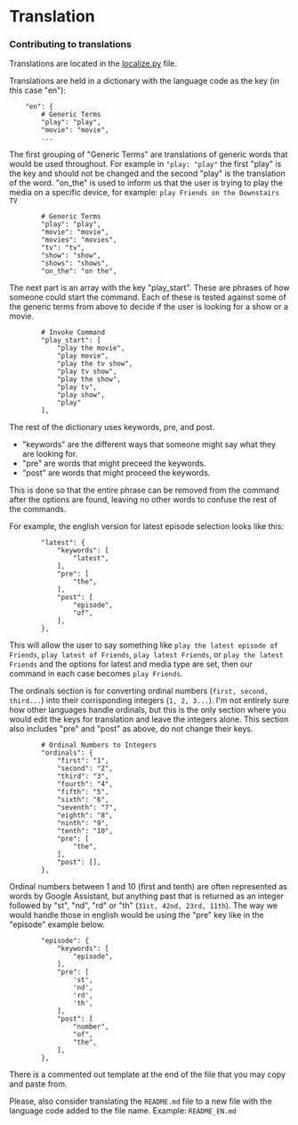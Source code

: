 # Translation

### Contributing to translations

Translations are located in the [localize.py](https://github.com/maykar/plex_assistant/blob/master/custom_components/plex_assistant/localize.py) file.

Translations are held in a dictionary with the language code as the key (in this case "en"):

```
    "en": {
        # Generic Terms
        "play": "play",
        "movie": "movie",
        ...
```

The first grouping of "Generic Terms" are translations of generic words that would be used throughout.
For example in `"play: "play"` the first "play" is the key and should not be changed and the second "play" is the translation of the word.
"on_the" is used to inform us that the user is trying to play the media on a specific device, for example: `play Friends on the Downstairs TV`

```
        # Generic Terms
        "play": "play",
        "movie": "movie",
        "movies": "movies",
        "tv": "tv",
        "show": "show",
        "shows": "shows",
        "on_the": "on the",
```

The next part is an array with the key "play_start". These are phrases of how someone could start the command.
Each of these is tested against some of the generic terms from above to decide if the user is looking for a show or a movie.
```
        # Invoke Command
        "play_start": [
            "play the movie",
            "play movie",
            "play the tv show",
            "play tv show",
            "play the show",
            "play tv",
            "play show",
            "play"
        ],
```

The rest of the dictionary uses keywords, pre, and post.
* "keywords" are the different ways that someone might say what they are looking for.
* "pre" are words that might preceed the keywords.
* "post" are words that might proceed the keywords.

This is done so that the entire phrase can be removed from the command after the options are found, leaving no other words to confuse
the rest of the commands.

For example, the english version for latest episode selection looks like this:
```
        "latest": {
            "keywords": [
                "latest",
            ],
            "pre": [
                "the",
            ],
            "post": [
                "episode",
                "of",
            ],
        },
```
This will allow the user to say something like `play the latest episode of Friends`, `play latest of Friends`, `play latest Friends`, or `play the latest Friends`
and the options for latest and media type are set, then our command in each case becomes `play Friends`.

The ordinals section is for converting ordinal numbers (`first, second, third...`) into their corrisponding integers (`1, 2, 3...`). I'm not entirely sure how other languages handle ordinals, but this is the only section where you would edit the keys for translation and leave the integers alone. This section also includes "pre" and "post" as above, do not change their keys.

```
        # Ordinal Numbers to Integers
        "ordinals": {
            "first": "1",
            "second": "2",
            "third": "3",
            "fourth": "4",
            "fifth": "5",
            "sixth": "6",
            "seventh": "7",
            "eighth": "8",
            "ninth": "9",
            "tenth": "10",
            "pre": [
                "the",
            ],
            "post": [],
        },
```

Ordinal numbers between 1 and 10 (first and tenth) are often represented as words by Google Assistant, but anything past that is returned as an integer followed by "st", "nd", "rd" or "th" (`31st, 42nd, 23rd, 11th`). The way we would handle those in english would be using the "pre" key like in the "episode" example below.

```
        "episode": {
            "keywords": [
                "episode",
            ],
            "pre": [
                'st',
                'nd',
                'rd',
                'th',
            ],
            "post": [
                "number",
                "of",
                "the",
            ],
        },
```

There is a commented out template at the end of the file that you may copy and paste from.

Please, also consider translating the `README.md` file to a new file with the language code added to the file name. Example: `README_EN.md`
